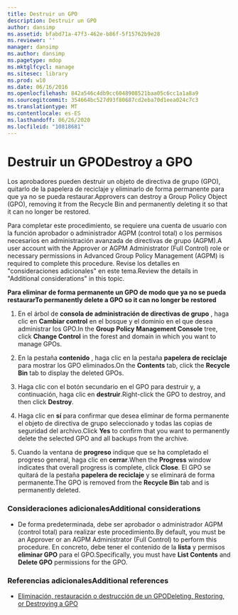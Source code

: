 ```yaml
---
title: Destruir un GPO
description: Destruir un GPO
author: dansimp
ms.assetid: bfabd71a-47f3-462e-b86f-5f15762b9e28
ms.reviewer: ''
manager: dansimp
ms.author: dansimp
ms.pagetype: mdop
ms.mktglfcycl: manage
ms.sitesec: library
ms.prod: w10
ms.date: 06/16/2016
ms.openlocfilehash: 842a546c4db9cc6048908521baa05c6cc1a1a8a9
ms.sourcegitcommit: 354664bc527d93f80687cd2eba70d1eea024c7c3
ms.translationtype: MT
ms.contentlocale: es-ES
ms.lasthandoff: 06/26/2020
ms.locfileid: "10818681"
---
```

# <span data-ttu-id="9df02-103">Destruir un GPO</span><span class="sxs-lookup"><span data-stu-id="9df02-103">Destroy a GPO</span></span>


<span data-ttu-id="9df02-104">Los aprobadores pueden destruir un objeto de directiva de grupo (GPO), quitarlo de la papelera de reciclaje y eliminarlo de forma permanente para que ya no se pueda restaurar.</span><span class="sxs-lookup"><span data-stu-id="9df02-104">Approvers can destroy a Group Policy Object (GPO), removing it from the Recycle Bin and permanently deleting it so that it can no longer be restored.</span></span>

<span data-ttu-id="9df02-105">Para completar este procedimiento, se requiere una cuenta de usuario con la función aprobador o administrador AGPM (control total) o los permisos necesarios en administración avanzada de directivas de grupo (AGPM).</span><span class="sxs-lookup"><span data-stu-id="9df02-105">A user account with the Approver or AGPM Administrator (Full Control) role or necessary permissions in Advanced Group Policy Management (AGPM) is required to complete this procedure.</span></span> <span data-ttu-id="9df02-106">Revise los detalles en "consideraciones adicionales" en este tema.</span><span class="sxs-lookup"><span data-stu-id="9df02-106">Review the details in "Additional considerations" in this topic.</span></span>

**<span data-ttu-id="9df02-107">Para eliminar de forma permanente un GPO de modo que ya no se pueda restaurar</span><span class="sxs-lookup"><span data-stu-id="9df02-107">To permanently delete a GPO so it can no longer be restored</span></span>**

1.  <span data-ttu-id="9df02-108">En el árbol de **consola de administración de directivas de grupo** , haga clic en **Cambiar control** en el bosque y el dominio en el que desea administrar los GPO.</span><span class="sxs-lookup"><span data-stu-id="9df02-108">In the **Group Policy Management Console** tree, click **Change Control** in the forest and domain in which you want to manage GPOs.</span></span>

2.  <span data-ttu-id="9df02-109">En la pestaña **contenido** , haga clic en la pestaña **papelera de reciclaje** para mostrar los GPO eliminados.</span><span class="sxs-lookup"><span data-stu-id="9df02-109">On the **Contents** tab, click the **Recycle Bin** tab to display the deleted GPOs.</span></span>

3.  <span data-ttu-id="9df02-110">Haga clic con el botón secundario en el GPO para destruir y, a continuación, haga clic en **destruir**.</span><span class="sxs-lookup"><span data-stu-id="9df02-110">Right-click the GPO to destroy, and then click **Destroy**.</span></span>

4.  <span data-ttu-id="9df02-111">Haga clic en **sí** para confirmar que desea eliminar de forma permanente el objeto de directiva de grupo seleccionado y todas las copias de seguridad del archivo.</span><span class="sxs-lookup"><span data-stu-id="9df02-111">Click **Yes** to confirm that you want to permanently delete the selected GPO and all backups from the archive.</span></span>

5.  <span data-ttu-id="9df02-112">Cuando la ventana de **progreso** indique que se ha completado el progreso general, haga clic en **cerrar**.</span><span class="sxs-lookup"><span data-stu-id="9df02-112">When the **Progress** window indicates that overall progress is complete, click **Close**.</span></span> <span data-ttu-id="9df02-113">El GPO se quitará de la pestaña **papelera de reciclaje** y se eliminará de forma permanente.</span><span class="sxs-lookup"><span data-stu-id="9df02-113">The GPO is removed from the **Recycle Bin** tab and is permanently deleted.</span></span>

### <span data-ttu-id="9df02-114">Consideraciones adicionales</span><span class="sxs-lookup"><span data-stu-id="9df02-114">Additional considerations</span></span>

-   <span data-ttu-id="9df02-115">De forma predeterminada, debe ser aprobador o administrador AGPM (control total) para realizar este procedimiento.</span><span class="sxs-lookup"><span data-stu-id="9df02-115">By default, you must be an Approver or an AGPM Administrator (Full Control) to perform this procedure.</span></span> <span data-ttu-id="9df02-116">En concreto, debe tener el contenido de la **lista** y permisos **eliminar GPO** para el GPO.</span><span class="sxs-lookup"><span data-stu-id="9df02-116">Specifically, you must have **List Contents** and **Delete GPO** permissions for the GPO.</span></span>

### <span data-ttu-id="9df02-117">Referencias adicionales</span><span class="sxs-lookup"><span data-stu-id="9df02-117">Additional references</span></span>

-   [<span data-ttu-id="9df02-118">Eliminación, restauración o destrucción de un GPO</span><span class="sxs-lookup"><span data-stu-id="9df02-118">Deleting, Restoring, or Destroying a GPO</span></span>](deleting-restoring-or-destroying-a-gpo-agpm30ops.md)

 

 





